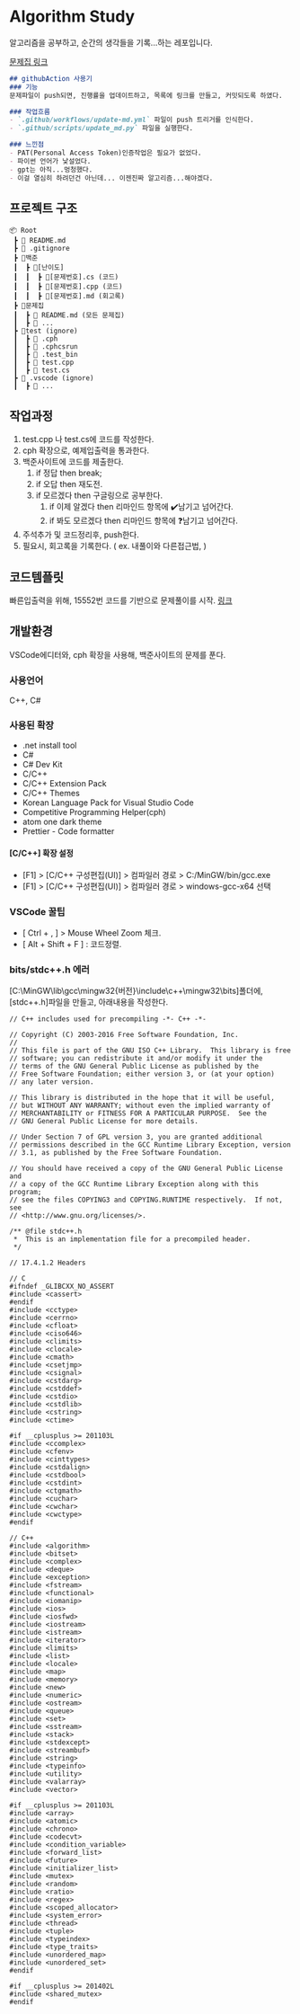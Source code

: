 # Algorithm Study

알고리즘을 공부하고, 순간의 생각들을 기록...하는 레포입니다.

[문제집 링크](./Workbook/README.md)
```markdown
## githubAction 사용기
### 기능
문제파일이 push되면, 진행률을 업데이트하고, 목록에 링크를 만들고, 커밋되도록 하였다.

### 작업흐름
- `.github/workflows/update-md.yml` 파일이 push 트리거를 인식한다.
- `.github/scripts/update_md.py` 파일을 실행한다.

### 느낀점
- PAT(Personal Access Token)인증작업은 필요가 없었다.
- 파이썬 언어가 낯설었다.
- gpt는 아직...멍청했다.
- 이걸 열심히 하려던건 아닌데... 이젠진짜 알고리즘...해야겠다.
```


## 프로젝트 구조
```
📦 Root
 ┣ 📜 README.md
 ┣ 📜 .gitignore
 ┣ 📂백준
 ┃  ┣ 📂[난이도]
 ┃  ┃  ┣ 📜[문제번호].cs (코드)
 ┃  ┃  ┣ 📜[문제번호].cpp (코드)
 ┃  ┃  ┣ 📜[문제번호].md (회고록)
 ┣ 📂문제집
 ┃  ┣ 📜 README.md (모든 문제집)
 ┃  ┣ 📜 ...
 ┣ 📂test (ignore)
 ┃  ┣ 📂 .cph
 ┃  ┣ 📂 .cphcsrun
 ┃  ┣ 📂 .test_bin
 ┃  ┣ 📜 test.cpp
 ┃  ┣ 📜 test.cs
 ┣ 📂 .vscode (ignore)
 ┃  ┣ 📜 ...

```
## 작업과정
1. test.cpp 나 test.cs에 코드를 작성한다.
2. cph 확장으로, 예제입출력을 통과한다.
3. 백준사이트에 코드를 제출한다.
   1. if 정답 then break;
   2. if 오답 then 재도전.
   3. if 모르겠다 then 구글링으로 공부한다.
      1. if 이제 알겠다 then 리마인드 항목에 ✔️남기고 넘어간다.
      2. if 봐도 모르겠다 then 리마인드 항목에 ❓남기고 넘어간다.
4. 주석추가 및 코드정리후, push한다.
6. 필요시, 회고록을 기록한다. ( ex. 내풀이와 다른접근법, )

## 코드템플릿
빠른입출력을 위해, 15552번 코드를 기반으로 문제풀이를 시작. [링크](./Baekjoon/Bronze/15552.md)

## 개발환경
VSCode에디터와, cph 확장을 사용해, 백준사이트의 문제를 푼다.

### 사용언어
C++,  C#

### 사용된 확장
- .net install tool
- C#
- C# Dev Kit
- C/C++
- C/C++ Extension Pack
- C/C++ Themes
- Korean Language Pack for Visual Studio Code
- Competitive Programming Helper(cph)
- atom one dark theme
- Prettier - Code formatter


#### [C/C++] 확장 설정
- [F1] > [C/C++ 구성편집(UI)] > 컴파일러 경로 > C:/MinGW/bin/gcc.exe
- [F1] > [C/C++ 구성편집(UI)] > 컴파일러 경로 > windows-gcc-x64 선택


### VSCode 꿀팁
- [ Ctrl + , ] > Mouse Wheel Zoom 체크.
- [ Alt + Shift + F ] : 코드정렬.


### bits/stdc++.h 에러
[C:\MinGW\lib\gcc\mingw32\{버전}\include\c++\mingw32\bits]폴더에, [stdc++.h]파일을 만들고, 아래내용을 작성한다.
```
// C++ includes used for precompiling -*- C++ -*-

// Copyright (C) 2003-2016 Free Software Foundation, Inc.
//
// This file is part of the GNU ISO C++ Library.  This library is free
// software; you can redistribute it and/or modify it under the
// terms of the GNU General Public License as published by the
// Free Software Foundation; either version 3, or (at your option)
// any later version.

// This library is distributed in the hope that it will be useful,
// but WITHOUT ANY WARRANTY; without even the implied warranty of
// MERCHANTABILITY or FITNESS FOR A PARTICULAR PURPOSE.  See the
// GNU General Public License for more details.

// Under Section 7 of GPL version 3, you are granted additional
// permissions described in the GCC Runtime Library Exception, version
// 3.1, as published by the Free Software Foundation.

// You should have received a copy of the GNU General Public License and
// a copy of the GCC Runtime Library Exception along with this program;
// see the files COPYING3 and COPYING.RUNTIME respectively.  If not, see
// <http://www.gnu.org/licenses/>.

/** @file stdc++.h
 *  This is an implementation file for a precompiled header.
 */

// 17.4.1.2 Headers

// C
#ifndef _GLIBCXX_NO_ASSERT
#include <cassert>
#endif
#include <cctype>
#include <cerrno>
#include <cfloat>
#include <ciso646>
#include <climits>
#include <clocale>
#include <cmath>
#include <csetjmp>
#include <csignal>
#include <cstdarg>
#include <cstddef>
#include <cstdio>
#include <cstdlib>
#include <cstring>
#include <ctime>

#if __cplusplus >= 201103L
#include <ccomplex>
#include <cfenv>
#include <cinttypes>
#include <cstdalign>
#include <cstdbool>
#include <cstdint>
#include <ctgmath>
#include <cuchar>
#include <cwchar>
#include <cwctype>
#endif

// C++
#include <algorithm>
#include <bitset>
#include <complex>
#include <deque>
#include <exception>
#include <fstream>
#include <functional>
#include <iomanip>
#include <ios>
#include <iosfwd>
#include <iostream>
#include <istream>
#include <iterator>
#include <limits>
#include <list>
#include <locale>
#include <map>
#include <memory>
#include <new>
#include <numeric>
#include <ostream>
#include <queue>
#include <set>
#include <sstream>
#include <stack>
#include <stdexcept>
#include <streambuf>
#include <string>
#include <typeinfo>
#include <utility>
#include <valarray>
#include <vector>

#if __cplusplus >= 201103L
#include <array>
#include <atomic>
#include <chrono>
#include <codecvt>
#include <condition_variable>
#include <forward_list>
#include <future>
#include <initializer_list>
#include <mutex>
#include <random>
#include <ratio>
#include <regex>
#include <scoped_allocator>
#include <system_error>
#include <thread>
#include <tuple>
#include <typeindex>
#include <type_traits>
#include <unordered_map>
#include <unordered_set>
#endif

#if __cplusplus >= 201402L
#include <shared_mutex>
#endif

```